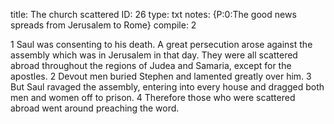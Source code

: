title:          The church scattered
ID:             26
type:           txt
notes:          {P:0:The good news spreads from Jerusalem to Rome}
compile:        2


1 Saul was consenting to his death. A great persecution arose against the assembly which was in Jerusalem in that day. They were all scattered abroad throughout the regions of Judea and Samaria, except for the apostles. 2 Devout men buried Stephen and lamented greatly over him. 3 But Saul ravaged the assembly, entering into every house and dragged both men and women off to prison. 4 Therefore those who were scattered abroad went around preaching the word.